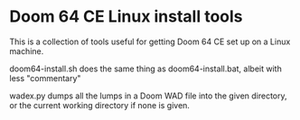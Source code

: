 Doom 64 CE Linux install tools
==============================

This is a collection of tools useful for getting Doom 64 CE set up on a Linux machine.

doom64-install.sh does the same thing as doom64-install.bat, albeit with less "commentary"

wadex.py dumps all the lumps in a Doom WAD file into the given directory, or the current working directory if none is given.
